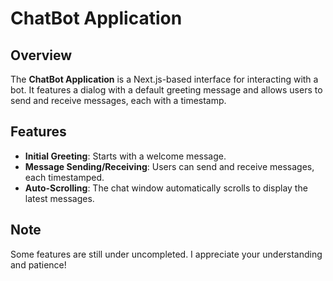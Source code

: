 # ChatBot Application

## Overview

The **ChatBot Application** is a Next.js-based interface for interacting with a bot. It features a dialog with a default greeting message and allows users to send and receive messages, each with a timestamp.

## Features

- **Initial Greeting**: Starts with a welcome message.
- **Message Sending/Receiving**: Users can send and receive messages, each timestamped.
- **Auto-Scrolling**: The chat window automatically scrolls to display the latest messages.

## Note

Some features are still under uncompleted. I appreciate your understanding and patience!
